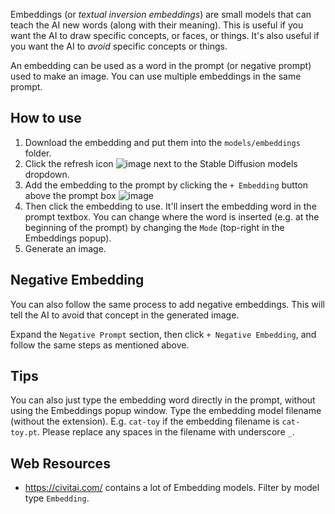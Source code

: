 Embeddings (or *textual inversion embeddings*) are small models that can teach the AI new words (along with their meaning). This is useful if you want the AI to draw specific concepts, or faces, or things. It's also useful if you want the AI to *avoid* specific concepts or things.

An embedding can be used as a word in the prompt (or negative prompt) used to make an image. You can use multiple embeddings in the same prompt.

## How to use
1. Download the embedding and put them into the `models/embeddings` folder.
2. Click the refresh icon ![image](https://github.com/easydiffusion/easydiffusion/assets/844287/64d7c2a0-8f9a-4b37-8cff-6e3ba29304a0) next to the Stable Diffusion models dropdown.
3. Add the embedding to the prompt by clicking the `+ Embedding` button above the prompt box
![image](https://github.com/easydiffusion/easydiffusion/assets/844287/95759cb4-c654-4808-95e7-0072352c5a33)
4. Then click the embedding to use. It'll insert the embedding word in the prompt textbox. You can change where the word is inserted (e.g. at the beginning of the prompt) by changing the `Mode` (top-right in the Embeddings popup).
5. Generate an image.

## Negative Embedding
You can also follow the same process to add negative embeddings. This will tell the AI to avoid that concept in the generated image.

Expand the `Negative Prompt` section, then click `+ Negative Embedding`, and follow the same steps as mentioned above.

## Tips
You can also just type the embedding word directly in the prompt, without using the Embeddings popup window. Type the embedding model filename (without the extension). E.g. `cat-toy` if the embedding filename is `cat-toy.pt`. Please replace any spaces in the filename with underscore `_`.

## Web Resources
* https://civitai.com/ contains a lot of Embedding models. Filter by model type `Embedding`.
